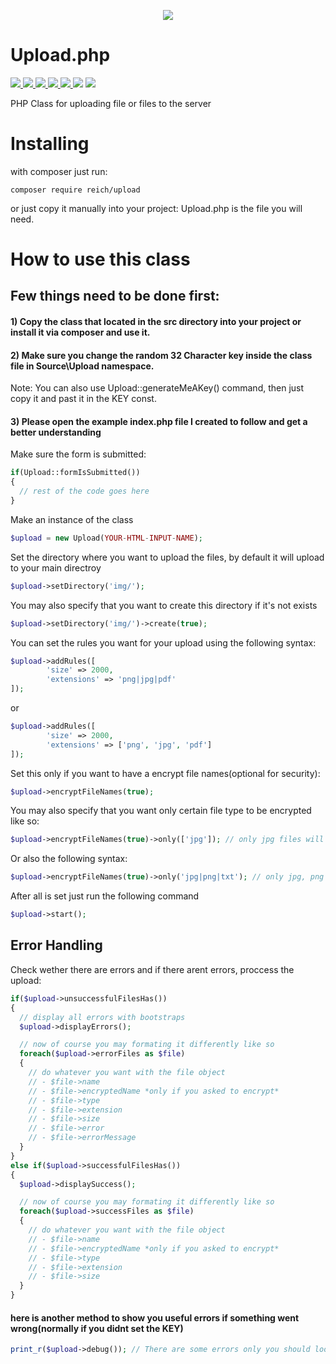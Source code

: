 <p align="center"><img src="https://s11.postimg.org/6rrm3zatv/elephantsmall.jpg"></p>

# Upload.php
<p>
  <a href="#">
    <img src="https://travis-ci.org/edenreich/PHP-Upload-Class.svg?branch=master">
  </a>
  <a href="https://packagist.org/packages/reich/upload">
    <img src="https://poser.pugx.org/reich/upload/downloads">
  </a>
  <a href="https://packagist.org/packages/reich/upload">
    <img src="https://poser.pugx.org/reich/upload/v/stable">
  </a>
  <a href="#">
    <img src="https://img.shields.io/github/forks/edenreich/PHP-Upload-Class.svg">
  </a>
  <a href="#">
    <img src="https://img.shields.io/github/stars/edenreich/PHP-Upload-Class.svg">
  </a>
  <a>
     <img src="https://img.shields.io/github/issues/edenreich/PHP-Upload-Class.svg">
  </a>
  <a href="https://packagist.org/packages/reich/upload">
    <img src="https://poser.pugx.org/reich/upload/license">
  </a>
</p>
PHP Class for uploading file or files to the server

# Installing
with composer just run:
```shell 
composer require reich/upload
```
or
just copy it manually into your project: Upload.php is the file you will need.

# How to use this class

## Few things need to be done first:
#### 1) Copy the class that located in the src directory into your project or install it via composer and use it.
#### 2) Make sure you change the random 32 Character key inside the class file in Source\Upload namespace.
Note: You can also use Upload::generateMeAKey() command, then just copy it and past it in the KEY const.
#### 3) Please open the example index.php file I created to follow and get a better understanding

Make sure the form is submitted:
```php
if(Upload::formIsSubmitted())
{
  // rest of the code goes here
}
```


Make an instance of the class
```php
$upload = new Upload(YOUR-HTML-INPUT-NAME); 
```



Set the directory where you want to upload the files, by default it will upload to your main directroy
```php
$upload->setDirectory('img/'); 
```

You may also specify that you want to create this directory if it's not exists
```php
$upload->setDirectory('img/')->create(true); 
```



You can set the rules you want for your upload using the following syntax:
```php
$upload->addRules([
        'size' => 2000,
        'extensions' => 'png|jpg|pdf'
]);
```
or
```php
$upload->addRules([
        'size' => 2000,
        'extensions' => ['png', 'jpg', 'pdf']
]);
```



Set this only if you want to have a encrypt file names(optional for security):
```php
$upload->encryptFileNames(true);
```

You may also specify that you want only certain file type to be encrypted like so:
```php
$upload->encryptFileNames(true)->only(['jpg']); // only jpg files will be encrypted
```
Or also the following syntax:
```php
$upload->encryptFileNames(true)->only('jpg|png|txt'); // only jpg, png and txt files will be encrypted
```



After all is set just run the following command
```php
$upload->start();
``` 



## Error Handling

Check wether there are errors and if there arent errors, proccess the upload:
```php
if($upload->unsuccessfulFilesHas())
{
  // display all errors with bootstraps
  $upload->displayErrors();

  // now of course you may formating it differently like so
  foreach($upload->errorFiles as $file)
  {
    // do whatever you want with the file object
    // - $file->name
    // - $file->encryptedName *only if you asked to encrypt*
    // - $file->type
    // - $file->extension
    // - $file->size
    // - $file->error
    // - $file->errorMessage
  }
}
else if($upload->successfulFilesHas())
{
  $upload->displaySuccess();

  // now of course you may formating it differently like so
  foreach($upload->successFiles as $file)
  {
    // do whatever you want with the file object
    // - $file->name
    // - $file->encryptedName *only if you asked to encrypt*
    // - $file->type
    // - $file->extension
    // - $file->size
  }
}
```

#### here is another method to show you useful errors if something went wrong(normally if you didnt set the KEY)

```php
print_r($upload->debug()); // There are some errors only you should look at while setting this up
```
